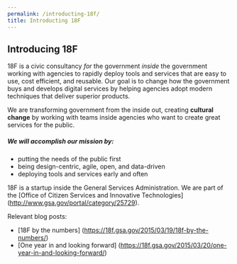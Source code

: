 ```yaml
---
permalink: /introducting-18f/
title: Introducting 18F
---
```

## Introducing 18F

18F is a civic consultancy *for* the government *inside* the government working with agencies to rapidly deploy tools and services that are easy to use, cost efficient, and reusable. Our goal is to change how the government buys and develops digital services by helping agencies adopt modern techniques that deliver superior products.

We are transforming government from the inside out, creating **cultural change** by working with teams inside agencies who want to create great services for the public.

##### We will accomplish our mission by:
* putting the needs of the public first
* being design-centric, agile, open, and data-driven
* deploying tools and services early and often

18F is a startup inside the General Services Administration. We are part of the [Office of Citizen Services and Innovative Technologies] (http://www.gsa.gov/portal/category/25729).



Relevant blog posts:
* [18F by the numbers] (https://18f.gsa.gov/2015/03/19/18f-by-the-numbers/)
* [One year in and looking forward] (https://18f.gsa.gov/2015/03/20/one-year-in-and-looking-forward/)
